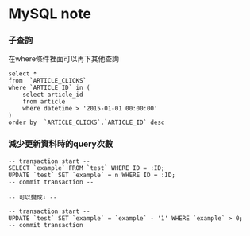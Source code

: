 # MySQL note

### 子查詢
在where條件裡面可以再下其他查詢   
```mysql
select *
from  `ARTICLE_CLICKS`
where `ARTICLE_ID` in (
	select article_id
	from article
	where datetime > '2015-01-01 00:00:00'
)
order by  `ARTICLE_CLICKS`.`ARTICLE_ID` desc
```

### 減少更新資料時的query次數

```mysql
-- transaction start --
SELECT `example` FROM `test` WHERE ID = :ID;
UPDATE `test` SET `example` = n WHERE ID = :ID;
-- commit transaction --

-- 可以變成↓ --

-- transaction start --
UPDATE `test` SET `example` = `example` - '1' WHERE `example` > 0;
-- commit transaction 
```
